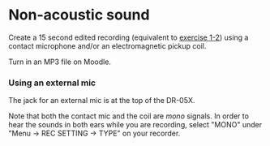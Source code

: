 # Non-acoustic sound

Create a 15 second edited recording (equivalent to [exercise 1-2](../1-2.md)) using a contact microphone and/or an electromagnetic pickup coil.

Turn in an MP3 file on Moodle.


### Using an external mic

The jack for an external mic is at the top of the DR-05X.

Note that both the contact mic and the coil are _mono_ signals. In order to hear the sounds in both ears while you are recording, select "MONO" under "Menu → REC SETTING → TYPE" on your recorder.


<!--

I have four soldering stations
groups of 3
share strippers with another group
have them rearrange tables

demonstrate up front


piezo disk
mono 1/8" cable
wire strippers (16 stranded and 22 stranded gauges) (stranded needs higher/smaller than solid)
blue tack
electrical tape
plastidip

cut in half— using each side

strip ends

twist and solder
wrap in electrical

plastidip if we have them


-->